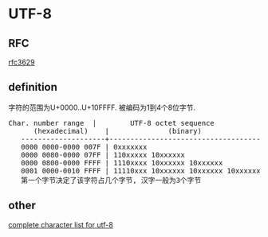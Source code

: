 # UTF-8

## RFC

[rfc3629](https://tools.ietf.org/html/rfc3629)

## definition

字符的范围为U+0000..U+10FFFF. 被编码为1到4个8位字节.  

<pre>
Char. number range  |        UTF-8 octet sequence
      (hexadecimal)    |              (binary)  
   --------------------+---------------------------------------------  
   0000 0000-0000 007F | 0xxxxxxx  
   0000 0080-0000 07FF | 110xxxxx 10xxxxxx    
   0000 0800-0000 FFFF | 1110xxxx 10xxxxxx 10xxxxxx    
   0001 0000-0010 FFFF | 11110xxx 10xxxxxx 10xxxxxx 10xxxxxx  
   第一个字节决定了该字符占几个字节, 汉字一般为3个字节
</pre>

## other

[complete character list for utf-8](http://www.fileformat.info/info/charset/UTF-8/list.htm)
